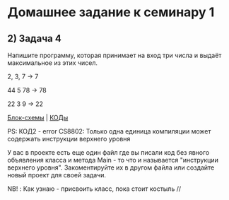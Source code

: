 
# Домашнее задание к семинару 1

## 2) Задача 4

Напишите программу, которая принимает на вход три числа и выдаёт максимальное из этих чисел.

2, 3, 7 -> 7

44 5 78 -> 78

22 3 9 -> 22

[Блок-схемы](diagram2.drawio.png) | [КОДы](Program.cs) 

PS: КОД2 - error CS8802: Только одна единица компиляции может содержать инструкции верхнего уровня

У вас в проекте есть еще один файл где вы писали код без явного объявления класса и метода Main - то что и называется "инструкции верхнего уровня". Закоментируйте их в другом файла или создайте новый проект для своей задачи.

NB! : Как узнаю - присвоить класс, пока стоит костыль // 